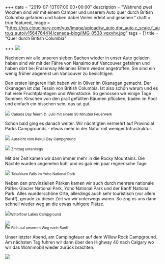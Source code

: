 +++
date = "2019-07-13T07:00:00+00:00"
description = "Während zwei Wochen sind wir mit einem Camper und unserem Auto quer durch British Columbia gefahren und haben dabei Vieles erlebt und gesehen."
draft = true
featured_image = "https://res.cloudinary.com/yux/image/upload/w_auto,dpr_auto,c_scale,f_auto,q_auto/v1564764414/canada-blog/IMG_0538_vqxvhv.jpg"
tags = []
title = "Quer durch British Columbia"

+++
[![](https://res.cloudinary.com/yux/image/upload/w_auto,dpr_auto,c_scale,f_auto,q_auto/v1564761963/canada-blog/Screenshot_2019-08-02_at_10.05.34_ujmxkd.png)](https://goo.gl/maps/pZrFXpphZf6YcXK66)

Nachdem wir alle unseren sieben Sachen wieder in unser Auto geladen haben sind wir mit der Fähre von Nanaimo auf Vancouver gefahren und haben dort bei Fraserway Melanies Eltern wieder angetroffen. Sie sind ein wenig früher abgereist um Vancouver zu besichtigen.

Den ersten längeren Halt haben wir in Oliver im Okanagan gemacht. Der Okanagen ist das Tessin von British Columbia. Ist also schön warum und es hat viele Fruchtplantagen und Weinstöcke. So genossen wir einige Tage Sommer. Kirschen von den prall gefüllten Bäumen pflücken, baden im Pool und einfach ein bisschen sein, das tat gut.

![](https://res.cloudinary.com/yux/image/upload/w_auto,dpr_auto,c_scale,f_auto,q_auto/v1564764549/canada-blog/IMG_0546_asdyyb.jpg)
<small>Canada Day feiern (1. Juli) mit einem 30 Minuten Feuerwerk</small>

Schon bald ging es danach weiter. Wir nächtigten vermehrt auf Provincial Parks Campgrounds - etwas mehr in der Natur mit weniger Infrastruktur.

![](https://res.cloudinary.com/yux/image/upload/w_auto,dpr_auto,c_scale,f_auto,q_auto/v1564764835/canada-blog/IMG_0554_yrgbja.jpg)
<small>Aussicht vom Kekuli Bay Campground</small>

![](https://res.cloudinary.com/yux/image/upload/w_auto,dpr_auto,c_scale,f_auto,q_auto/v1564764940/canada-blog/IMG_0549_fvrxbc.jpg)
<small>Zmittag unterwegs</small>

Mit der Zeit kamen wir dann immer mehr in die Rocky Mountains. Die Nächte wurden angenehm kühl und es gab ein paar regnerische Tage.

![](https://res.cloudinary.com/yux/image/upload/w_auto,dpr_auto,c_scale,f_auto,q_auto/v1564765078/canada-blog/IMG_0594_jqkul4.jpg)
<small>Takakkaw Falls im Yoho National Park</small>

Neben den provinziellen Pärken kamen wir auch durch mehrere nationale Pärke: Glacier National Park, Yoho National Park und der Banff National Park. Alles wunderschöne Orte, allerdings auch sehr touristisch (vor allem Banff), gerade zu dieser Zeit wo wir unterwegs waren. So zog es uns dann schnell wieder weg an die etwas ruhigere Plätze.

![](https://res.cloudinary.com/yux/image/upload/w_auto,dpr_auto,c_scale,f_auto,q_auto/v1564765246/canada-blog/IMG_0596_jhxuhd.jpg)<small>Waterfowl Lakes Campground</small>

![](https://res.cloudinary.com/yux/image/upload/w_auto,dpr_auto,c_scale,f_auto,q_auto/v1565147936/canada-blog/1_jt1qh7.jpg)  
<small>Ein Elch auf unserem Weg nach Banff</small>

Unser letzter Abend, am Campingfeuer auf dem Willow Rock Campground. Am nächsten Tag fuhren wir dann über den Highway 40 nach Calgary wo wir das Wohnmobil wieder zurück brachten.

![](https://res.cloudinary.com/yux/image/upload/w_auto,dpr_auto,c_scale,f_auto,q_auto/v1564765472/canada-blog/IMG_0599_s6faaj.jpg)
